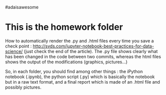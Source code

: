 #adaisawesome
# This is the homework folder

How to automatically render the .py and .html files every time you save a check point : http://svds.com/jupyter-notebook-best-practices-for-data-science/ (just check the end of the article).
The .py file shows clearly what has been changed in the code between two commits, whereas the html files shows the output of the modifications (graphics, pictures...)

So, in each folder, you should find among other things : the iPython notebook (.ipynb), the python script (.py) which is basically the notebook but in a raw text format, and a final report which is made of an .html file and possibly pictures.